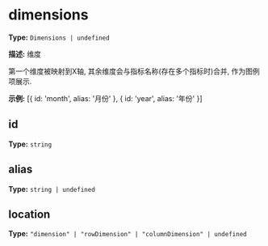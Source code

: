 # dimensions

**Type:** `Dimensions | undefined`

**描述:**
维度
  
  第一个维度被映射到X轴, 其余维度会与指标名称(存在多个指标时)合并, 作为图例项展示.

**示例:**
[{ id: 'month', alias: '月份' }, { id: 'year', alias: '年份' }]


## id

**Type:** `string`

## alias

**Type:** `string | undefined`

## location

**Type:** `"dimension" | "rowDimension" | "columnDimension" | undefined`

